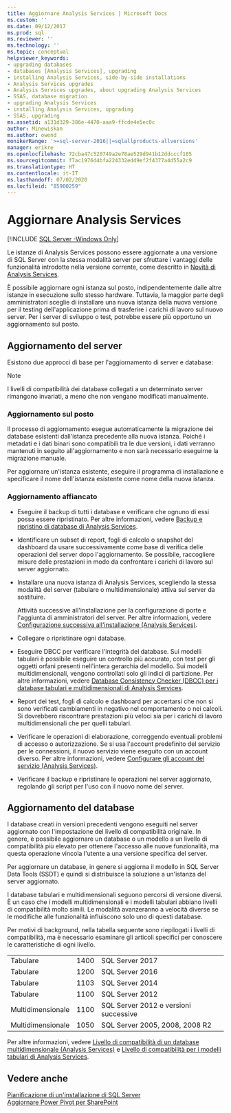 ```yaml
---
title: Aggiornare Analysis Services | Microsoft Docs
ms.custom: ''
ms.date: 09/12/2017
ms.prod: sql
ms.reviewer: ''
ms.technology: ''
ms.topic: conceptual
helpviewer_keywords:
- upgrading databases
- databases [Analysis Services], upgrading
- installing Analysis Services, side-by-side installations
- Analysis Services upgrades
- Analysis Services upgrades, about upgrading Analysis Services
- SSAS, database migration
- upgrading Analysis Services
- installing Analysis Services, upgrading
- SSAS, upgrading
ms.assetid: a131d329-386e-4470-aaa9-ffcde4e5ec0c
author: Minewiskan
ms.author: owend
monikerRange: '>=sql-server-2016||=sqlallproducts-allversions'
manager: erikre
ms.openlocfilehash: 72cba47c520749a2e78ae529d941b12ddcccf105
ms.sourcegitcommit: f7ac1976d4bfa224332edd9ef2f4377a4d55a2c9
ms.translationtype: HT
ms.contentlocale: it-IT
ms.lasthandoff: 07/02/2020
ms.locfileid: "85900259"
---
```

# <a name="upgrade-analysis-services"></a>Aggiornare Analysis Services

[!INCLUDE [SQL Server -Windows Only](../../includes/applies-to-version/sql-windows-only.md)]
  
  Le istanze di Analysis Services possono essere aggiornate a una versione di SQL Server con la stessa modalità server per sfruttare i vantaggi delle funzionalità introdotte nella versione corrente, come descritto in [Novità di Analysis Services](https://docs.microsoft.com/analysis-services/what-s-new-in-analysis-services).  
  
 È possibile aggiornare ogni istanza sul posto, indipendentemente dalle altre istanze in esecuzione sullo stesso hardware. Tuttavia, la maggior parte degli amministratori sceglie di installare una nuova istanza della nuova versione per il testing dell'applicazione prima di trasferire i carichi di lavoro sul nuovo server. Per i server di sviluppo o test, potrebbe essere più opportuno un aggiornamento sul posto.  
  
## <a name="server-upgrade"></a>Aggiornamento del server  
 Esistono due approcci di base per l'aggiornamento di server e database:  
  
> [!NOTE]
> I livelli di compatibilità dei database collegati a un determinato server rimangono invariati, a meno che non vengano modificati manualmente.
   
  
### <a name="in-place-upgrade"></a>Aggiornamento sul posto  
 Il processo di aggiornamento esegue automaticamente la migrazione dei database esistenti dall'istanza precedente alla nuova istanza. Poiché i metadati e i dati binari sono compatibili tra le due versioni, i dati verranno mantenuti in seguito all'aggiornamento e non sarà necessario eseguirne la migrazione manuale.  
  
 Per aggiornare un'istanza esistente, eseguire il programma di installazione e specificare il nome dell'istanza esistente come nome della nuova istanza.  
  
### <a name="side-by-side-upgrade"></a>Aggiornamento affiancato  
  
-   Eseguire il backup di tutti i database e verificare che ognuno di essi possa essere ripristinato. Per altre informazioni, vedere [Backup e ripristino di database di Analysis Services](https://docs.microsoft.com/analysis-services/multidimensional-models/backup-and-restore-of-analysis-services-databases).  
  
-   Identificare un subset di report, fogli di calcolo o snapshot del dashboard da usare successivamente come base di verifica delle operazioni del server dopo l'aggiornamento. Se possibile, raccogliere misure delle prestazioni in modo da confrontare i carichi di lavoro sul server aggiornato.  
  
-   Installare una nuova istanza di Analysis Services, scegliendo la stessa modalità del server (tabulare o multidimensionale) attiva sul server da sostituire. 
  
     Attività successive all'installazione per la configurazione di porte e l'aggiunta di amministratori del server. Per altre informazioni, vedere [Configurazione successiva all'installazione &#40;Analysis Services&#41;](https://docs.microsoft.com/analysis-services/instances/post-install-configuration-analysis-services).  
  
-   Collegare o ripristinare ogni database.  
  
-   Eseguire DBCC per verificare l'integrità del database. Sui modelli tabulari è possibile eseguire un controllo più accurato, con test per gli oggetti orfani presenti nell'intera gerarchia del modello. Sui modelli multidimensionali, vengono controllati solo gli indici di partizione. Per altre informazioni, vedere [Database Consistency Checker &#40;DBCC&#41; per i database tabulari e multidimensionali di Analysis Services](https://docs.microsoft.com/analysis-services/instances/database-consistency-checker-dbcc-for-analysis-services).  
  
-   Report dei test, fogli di calcolo e dashboard per accertarsi che non si sono verificati cambiamenti in negativo nel comportamento o nei calcoli. Si dovrebbero riscontrare prestazioni più veloci sia per i carichi di lavoro multidimensionali che per quelli tabulari.  
  
-   Verificare le operazioni di elaborazione, correggendo eventuali problemi di accesso o autorizzazione. Se si usa l'account predefinito del servizio per le connessioni, il nuovo servizio viene eseguito con un account diverso. Per altre informazioni, vedere [Configurare gli account del servizio &#40;Analysis Services&#41;](https://docs.microsoft.com/analysis-services/instances/configure-service-accounts-analysis-services).  
  
-   Verificare il backup e ripristinare le operazioni nel server aggiornato, regolando gli script per l'uso con il nuovo nome del server.  
  
## <a name="database-upgrade"></a>Aggiornamento del database  
 I database creati in versioni precedenti vengono eseguiti nel server aggiornato con l'impostazione del livello di compatibilità originale. In genere, è possibile aggiornare un database o un modello a un livello di compatibilità più elevato per ottenere l'accesso alle nuove funzionalità, ma questa operazione vincola l'utente a una versione specifica del server.  
  
 Per aggiornare un database, in genere si aggiorna il modello in SQL Server Data Tools (SSDT) e quindi si distribuisce la soluzione a un'istanza del server aggiornato.
  
 I database tabulari e multidimensionali seguono percorsi di versione diversi. È un caso che i modelli multidimensionali e i modelli tabulari abbiano livelli di compatibilità molto simili.  Le modalità avanzeranno a velocità diverse se le modifiche alle funzionalità influiscono solo uno di questi database.  
  
 Per motivi di background, nella tabella seguente sono riepilogati i livelli di compatibilità, ma è necessario esaminare gli articoli specifici per conoscere le caratteristiche di ogni livello.  
  
||||  
|-|-|-|  
|Tabulare|1400|SQL Server 2017|
|Tabulare|1200|SQL Server 2016|  
|Tabulare|1103|SQL Server 2014|  
|Tabulare|1100|SQL Server 2012|  
|Multidimensionale|1100|SQL Server 2012 e versioni successive|  
|Multidimensionale|1050|SQL Server 2005, 2008, 2008 R2|  
  
 Per altre informazioni, vedere [Livello di compatibilità di un database multidimensionale &#40;Analysis Services&#41;](https://docs.microsoft.com/analysis-services/multidimensional-models/compatibility-level-of-a-multidimensional-database-analysis-services) e [Livello di compatibilità per i modelli tabulari di Analysis Services](https://docs.microsoft.com/analysis-services/tabular-models/compatibility-level-for-tabular-models-in-analysis-services).  
  
## <a name="see-also"></a>Vedere anche  
 [Pianificazione di un'installazione di SQL Server](../../sql-server/install/planning-a-sql-server-installation.md)   
 [Aggiornare Power Pivot per SharePoint](../../database-engine/install-windows/upgrade-power-pivot-for-sharepoint.md)   
  
  
